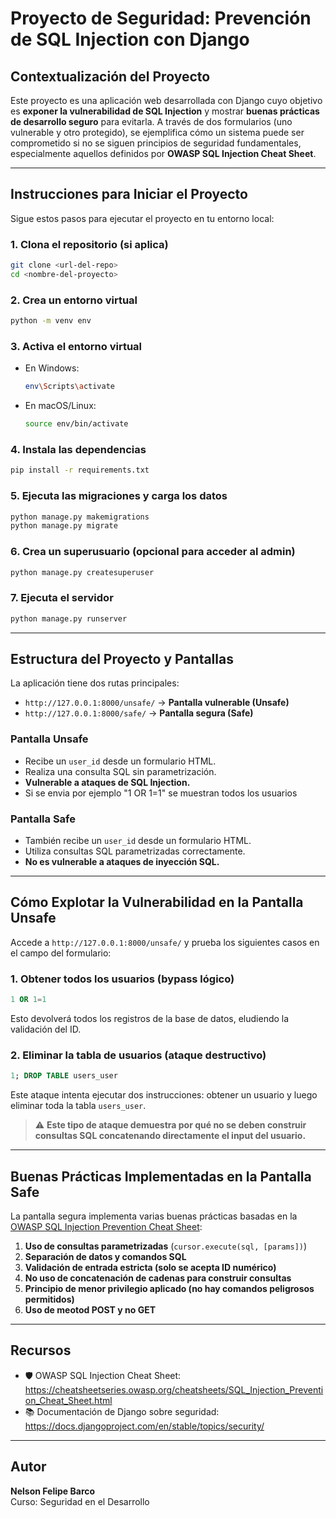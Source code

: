# Proyecto de Seguridad: Prevención de SQL Injection con Django

## Contextualización del Proyecto

Este proyecto es una aplicación web desarrollada con Django cuyo objetivo es **exponer la vulnerabilidad de SQL Injection** y mostrar **buenas prácticas de desarrollo seguro** para evitarla. A través de dos formularios (uno vulnerable y otro protegido), se ejemplifica cómo un sistema puede ser comprometido si no se siguen principios de seguridad fundamentales, especialmente aquellos definidos por **OWASP SQL Injection Cheat Sheet**.

---

## Instrucciones para Iniciar el Proyecto

Sigue estos pasos para ejecutar el proyecto en tu entorno local:

### 1. Clona el repositorio (si aplica)

```bash
git clone <url-del-repo>
cd <nombre-del-proyecto>
```

### 2. Crea un entorno virtual

```bash
python -m venv env
```

### 3. Activa el entorno virtual

- En Windows:
  ```bash
  env\Scripts\activate
  ```

- En macOS/Linux:
  ```bash
  source env/bin/activate
  ```

### 4. Instala las dependencias

```bash
pip install -r requirements.txt
```

### 5. Ejecuta las migraciones y carga los datos

```bash
python manage.py makemigrations
python manage.py migrate
```


### 6. Crea un superusuario (opcional para acceder al admin)

```bash
python manage.py createsuperuser
```

### 7. Ejecuta el servidor

```bash
python manage.py runserver
```

---

## Estructura del Proyecto y Pantallas

La aplicación tiene dos rutas principales:

- `http://127.0.0.1:8000/unsafe/` → **Pantalla vulnerable (Unsafe)**
- `http://127.0.0.1:8000/safe/` → **Pantalla segura (Safe)**

### Pantalla Unsafe

- Recibe un `user_id` desde un formulario HTML.
- Realiza una consulta SQL sin parametrización.
- **Vulnerable a ataques de SQL Injection.**
- Si se envia por ejemplo "1 OR 1=1" se muestran todos los usuarios

### Pantalla Safe

- También recibe un `user_id` desde un formulario HTML.
- Utiliza consultas SQL parametrizadas correctamente.
- **No es vulnerable a ataques de inyección SQL.**

---

## Cómo Explotar la Vulnerabilidad en la Pantalla Unsafe

Accede a `http://127.0.0.1:8000/unsafe/` y prueba los siguientes casos en el campo del formulario:

### 1. Obtener todos los usuarios (bypass lógico)

```sql
1 OR 1=1
```

Esto devolverá todos los registros de la base de datos, eludiendo la validación del ID.

### 2. Eliminar la tabla de usuarios (ataque destructivo)

```sql
1; DROP TABLE users_user
```

Este ataque intenta ejecutar dos instrucciones: obtener un usuario y luego eliminar toda la tabla `users_user`.

> ⚠️ **Este tipo de ataque demuestra por qué no se deben construir consultas SQL concatenando directamente el input del usuario.**

---

## Buenas Prácticas Implementadas en la Pantalla Safe

La pantalla segura implementa varias buenas prácticas basadas en la [OWASP SQL Injection Prevention Cheat Sheet](https://cheatsheetseries.owasp.org/cheatsheets/SQL_Injection_Prevention_Cheat_Sheet.html):

1. **Uso de consultas parametrizadas** (`cursor.execute(sql, [params])`)
2. **Separación de datos y comandos SQL**
3. **Validación de entrada estricta (solo se acepta ID numérico)**
4. **No uso de concatenación de cadenas para construir consultas**
5. **Principio de menor privilegio aplicado (no hay comandos peligrosos permitidos)**
6. **Uso de meotod POST y no GET**

---

## Recursos

- 🛡️ OWASP SQL Injection Cheat Sheet:  
  https://cheatsheetseries.owasp.org/cheatsheets/SQL_Injection_Prevention_Cheat_Sheet.html
- 📚 Documentación de Django sobre seguridad:  
  https://docs.djangoproject.com/en/stable/topics/security/

---

## Autor

**Nelson Felipe Barco**  
Curso: Seguridad en el Desarrollo